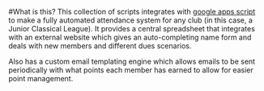 #What is this?
This collection of scripts integrates with [google apps script](https://www.google.com/script/start/) to make a fully automated attendance system for any club (in this case, a Junior Classical League). It provides a central spreadsheet that integrates with an external website which gives an auto-completing name form and deals with new members and different dues scenarios.

Also has a custom email templating engine which allows emails to be sent periodically with what points each member has earned to allow for easier point management.  
